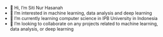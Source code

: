 - 👋 Hi, I’m Siti Nur Hasanah
- 👀 I’m interested in machine learning, data analysis and deep learning
- 🌱 I’m currently learning computer science in IPB University in Indonesia
- 💞️ I’m looking to collaborate on any projects related to machine learning, data analysis, or deep learning

<!---

--->
